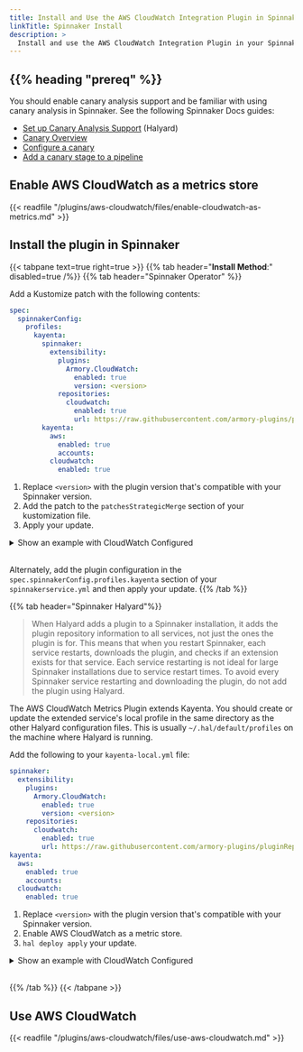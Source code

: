```yaml
---
title: Install and Use the AWS CloudWatch Integration Plugin in Spinnaker
linkTitle: Spinnaker Install
description: >
  Install and use the AWS CloudWatch Integration Plugin in your Spinnaker instance.
---
```



## {{% heading "prereq" %}}

You should enable canary analysis support and be familiar with using canary analysis in Spinnaker. See the following Spinnaker Docs guides:

* [Set up Canary Analysis Support](https://spinnaker.io/docs/setup/other_config/canary/) (Halyard)
* [Canary Overview](https://spinnaker.io/docs/guides/user/canary/canary-overview/) 
* [Configure a canary](https://spinnaker.io/docs/guides/user/canary/config/canary-config/)
* [Add a canary stage to a pipeline](https://spinnaker.io/docs/guides/user/canary/stage/)

## Enable AWS CloudWatch as a metrics store

{{< readfile "/plugins/aws-cloudwatch/files/enable-cloudwatch-as-metrics.md" >}}

## Install the plugin in Spinnaker


{{< tabpane text=true right=true >}}
{{% tab header="**Install Method**:" disabled=true /%}}
{{% tab header="Spinnaker Operator" %}}

Add a Kustomize patch with the following contents:

```yaml
spec:
  spinnakerConfig:
    profiles:
      kayenta:
        spinnaker:
          extensibility:
            plugins:
              Armory.CloudWatch:
                enabled: true
                version: <version>
            repositories:
              cloudwatch:
                enabled: true
                url: https://raw.githubusercontent.com/armory-plugins/pluginRepository/master/repositories.json
        kayenta:
          aws:
            enabled: true
            accounts:
          cloudwatch:
            enabled: true
```

1. Replace `<version>` with the plugin version that's compatible with your Spinnaker version. 
1. Add the patch to the `patchesStrategicMerge` section of your kustomization file. 
1. Apply your update.

<details><summary>Show an example with CloudWatch Configured</summary>

```yaml
spec:
  spinnakerConfig:
    profiles:
      kayenta:
        spinnaker:
          extensibility:
            plugins:
              Armory.CloudWatch:
                enabled: true
                version: 0.1.0
            repositories:
              cloudwatch:
                enabled: true
                url: https://raw.githubusercontent.com/armory-plugins/pluginRepository/master/repositories.json
        kayenta:
          aws:
            enabled: true
            accounts:
              - name: monitoring
                bucket: <your-s3-bucket>
                region: <your-region>
                # Kayenta can assume a role when connecting to Cloudwatch using the iamRole configs
                # iamRoleArn: <your-role-ARN> # For example arn:aws:iam::042225624470:role/theRole
                # iamRoleExternalId: Optional. For example 12345
                # iamRoleArnTarget: <your-role-ARN-target> # For example arn:aws:iam::042225624470:role/targetcloudwatchaccount
                # iamRoleExternalIdTarget: <your-ExternalID> # Optional. For example 84475
                rootFolder: kayenta
                roleName: default
                supportedTypes:
                  - OBJECT_STORE
                  - CONFIGURATION_STORE
                  - METRICS_STORE
          cloudwatch:
            enabled: true
          s3:
            enabled: true
```
</details></br>

Alternately, add the plugin configuration in the `spec.spinnakerConfig.profiles.kayenta` section of your `spinnakerservice.yml` and then apply your update.
{{% /tab %}}

{{% tab header="Spinnaker Halyard"%}}

>When Halyard adds a plugin to a Spinnaker installation, it adds the plugin repository information to all services, not just the ones the plugin is for. This means that when you restart Spinnaker, each service restarts, downloads the plugin, and checks if an extension exists for that service. Each service restarting is not ideal for large Spinnaker installations due to service restart times. To avoid every Spinnaker service restarting and downloading the plugin, do not add the plugin using Halyard. 


The AWS CloudWatch Metrics Plugin extends Kayenta. You should create or update the extended service's local profile in the same directory as the other Halyard configuration files. This is usually `~/.hal/default/profiles` on the machine where Halyard is running.

Add the following to your `kayenta-local.yml` file:

```yaml
spinnaker:
  extensibility:
    plugins:
      Armory.CloudWatch:
        enabled: true
        version: <version>
    repositories:
      cloudwatch:
        enabled: true
        url: https://raw.githubusercontent.com/armory-plugins/pluginRepository/master/repositories.json
kayenta:
  aws:
    enabled: true
    accounts:
  cloudwatch:
    enabled: true
```

1. Replace `<version>` with the plugin version that's compatible with your Spinnaker version.
1. Enable AWS CloudWatch as a metric store.
1. `hal deploy apply` your update.

<details><summary>Show an example with CloudWatch Configured</summary>

```yaml
spinnaker:
  extensibility:
    plugins:
      Armory.CloudWatch:
        enabled: true
        version: 0.1.0
    repositories:
      cloudwatch:
        enabled: true
        url: https://raw.githubusercontent.com/armory-plugins/pluginRepository/master/repositories.json
kayenta:
  aws:
    enabled: true
    accounts:
      - name: monitoring
        bucket: <your-s3-bucket>
        region: <your-region>
        # Kayenta can assume a role when connecting to Cloudwatch using the iamRole configs
        # iamRoleArn: <your-role-ARN> # For example arn:aws:iam::042225624470:role/theRole
        # iamRoleExternalId: Optional. For example 12345
        # iamRoleArnTarget: <your-role-ARN-target> # For example arn:aws:iam::042225624470:role/targetcloudwatchaccount
        # iamRoleExternalIdTarget: <your-ExternalID> # Optional. For example 84475
        rootFolder: kayenta
        roleName: default
        supportedTypes:
          - OBJECT_STORE
          - CONFIGURATION_STORE
          - METRICS_STORE
  cloudwatch:
    enabled: true
  s3:
    enabled: true
```

</details></br>

{{% /tab %}}
{{< /tabpane >}}

## Use AWS CloudWatch

{{< readfile "/plugins/aws-cloudwatch/files/use-aws-cloudwatch.md" >}}